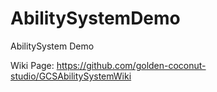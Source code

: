 # AbilitySystemDemo
AbilitySystem Demo

Wiki Page: https://github.com/golden-coconut-studio/GCSAbilitySystemWiki
